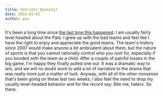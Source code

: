 ```yaml
---
title: Patriots Dynasty?
date: 2015-02-01
author: psu
---
```


It's been a long time since <a href="http://www.tleaves.com/weblog/archives/000290.html">the last time this happened</a>. I am usually fairly level headed about the Pats. I grew up with the bad teams and feel like I have the right to enjoy and appreciate the good teams. The team's history since 2007 would make anyone a bit ambivalent about them, but the nature of sports is that you cannot rationally control who you root for, especially if you bonded with the team as a child. After a couple of painful losses in the big game, I'm happy they finally pulled one out. It was a dramatic way to win, and we will no doubt work to add a lot of narrative to the drama that was really more just a matter of luck. Anyway, with all of the other nonsense that's been going on these last two weeks, I also feel the need to drop my usually level-headed behavior and for the record say: Bite me, haters. So there.